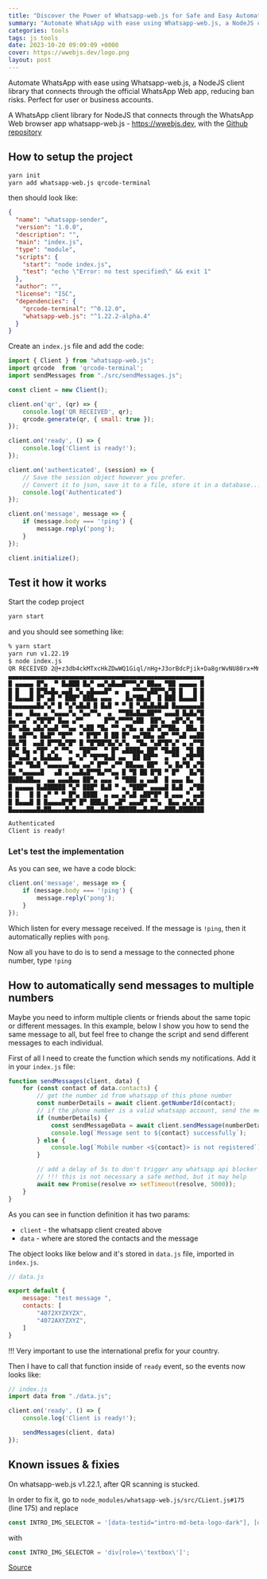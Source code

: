 ```yaml
---
title: "Discover the Power of Whatsapp-web.js for Safe and Easy Automation"
summary: "Automate WhatsApp with ease using Whatsapp-web.js, a NodeJS client library that connects through the official WhatsApp Web app, reducing ban risks. Perfect for user or business accounts."
categories: tools
tags: js tools
date: 2023-10-20 09:09:09 +0000
cover: https://wwebjs.dev/logo.png
layout: post
---
```


Automate WhatsApp with ease using Whatsapp-web.js, a NodeJS client library that connects through the official WhatsApp Web app, reducing ban risks. Perfect for user or business accounts.

A WhatsApp client library for NodeJS that connects through the WhatsApp Web browser app whatsapp-web.js - <https://wwebjs.dev>, with the [Github repository](https://github.com/pedroslopez/whatsapp-web.js)

## How to setup the project

```sh
yarn init
yarn add whatsapp-web.js qrcode-terminal
```

then should look like:

```json
{
  "name": "whatsapp-sender",
  "version": "1.0.0",
  "description": "",
  "main": "index.js",
  "type": "module",
  "scripts": {
    "start": "node index.js",
    "test": "echo \"Error: no test specified\" && exit 1"
  },
  "author": "",
  "license": "ISC",
  "dependencies": {
    "qrcode-terminal": "^0.12.0",
    "whatsapp-web.js": "^1.22.2-alpha.4"
  }
}

```

Create an `index.js` file and add the code:

```js
import { Client } from "whatsapp-web.js";
import qrcode  from 'qrcode-terminal';
import sendMessages from "./src/sendMessages.js";

const client = new Client();

client.on('qr', (qr) => {
    console.log('QR RECEIVED', qr);
    qrcode.generate(qr, { small: true });
});

client.on('ready', () => {
    console.log('Client is ready!');
});

client.on('authenticated', (session) => {    
    // Save the session object however you prefer.
    // Convert it to json, save it to a file, store it in a database...
    console.log('Authenticated')
});

client.on('message', message => {
    if (message.body === '!ping') {
        message.reply('pong');
    }
});

client.initialize();
```

## Test it how it works

Start the codep project

```sh
yarn start
```

and you should see something like:

```sh
% yarn start
yarn run v1.22.19
$ node index.js
QR RECEIVED 2@+z3db4ckMTxcHkZDwWQ1Giql/nHg+J3orBdcPjik+Da8grWvNU80rx+MmZa2ow==,lZReDwpuYK+nakVa8B9/i1WhslxxbG3a2Nm+InE=,MwSE0qcS/nJ3k1yAU=,Xu2utPNJlPKbGEbvAyrvXI+igWG7QBZnNmcEnU=,1
▄▄▄▄▄▄▄▄▄▄▄▄▄▄▄▄▄▄▄▄▄▄▄▄▄▄▄▄▄▄▄▄▄▄▄▄▄▄▄▄▄▄▄▄▄▄▄▄▄▄▄▄▄▄▄
█ ▄▄▄▄▄ █▀▄  ▀ █▄███ █▄▀ ▄▄▀▄█▄▄█▀▀▀▄▀ ██▄▄ ▀██ ▄▄▄▄▄ █
█ █   █ █▀█▄█▄ ▄▄█ ▀▄ ▄█▄▄▄█▀ ▄  ▄ ▀▀▀▀▄██▀▀▄▀█ █   █ █
█ █▄▄▄█ █▀ ▄█ ▀ ███▀ ███▄ ▄▄▄    █▄▀██▄█  █ ███ █▄▄▄█ █
█▄▄▄▄▄▄▄█▄▀▄▀ █ ▀▄▀▄█▄█ █ █▄█ ▀ ▀ █ ▀▄█▄█▄█▄█ █▄▄▄▄▄▄▄█
█ ▄▄  █▄▄ ▄ ▀▄▄▄▄▀▄ ▀▄▄▀▀▄  ▄  ▀▀██▄█▄▄██▀▀ ▄▄▄█ █▄█▄▀█
█▄ ▄▄▀ ▄▀█▀█▀ █▄▄ ▄▀▀      █▀▀▄▀▀▀▀▄██  ██▀▄  ▄█▀▄▀▄ ▀█
█▀▀▄█▄ ▄█▄▀▄▄█ ▀▀▄▄ ▀▄██ ▀█▄ ▀▀ ▄▀█▄ ▄ ▄█▀▄▀▀██▄  ██▄ █
█▄ ▄█▀▀▄ █▄█▀ ▀█▀▀  ▀ █▀█▀ █ ██ █▀ ▄▄▀██▄ ▄█▀ ▀▀▄█ ▄▄██
██▄▀█  ▄▄█ █▀▀█▄▀█▀ █ ▀█▀██▀█▄▀▄▀▄  ▀█▄ ▀▄█▀█▀▄▀ ▄ ▄▀▀█
█▄▀ █▄ ▄▀█▀ ▄▀ ▀▀▄  ▀██▀▀  ▀ █▀ ▄████▄ ██▀ ▀█▄██  ▀█ ██
█▀▀▄▄█ ▄ █▄█▄█▄  ▄ ▀▄▀ ▀█▀▀█▄█ ▄▄  ██ ██▀▀  ▄ ▀▀ ▄▀█▀▀█
█▄▀▀ ▀█▄█ ▀▄▄▄▄▄▄▀█▄ ▄▄▀ █▀▀ ▄▀▀ ██▄▄▄ ██▀  ▀▄ █▄▀█ ▄▀█
█▄ ▀▄▄▄▄▄█   ▄█ ▄ ▄▄█▄█▀▀█▄▀▀▄▄ █ ▀█ ██ █▀█ ▀ █▀   █▄▀█
████▄██▄▄  ▄▄ ▄▄▄█▄▄ ██▀▄ ▄▄▄ ▀ ▀███ ▄ ▄▄█  █ ▄▄▄ █▄  █
█ ▄▄▄▄▄ █▄██████ ▀▄▀ ███▀ █▄█ ▀ ▄ ▀███▀ ▄▄▄▄█ █▄█  ▄▀██
█ █   █ █ ▄▀ ▀ ▀ █▀▄ ████  ▄ ▄▄ ▄▀▄█ ▄██▀█▀ █ ▄▄▄ ▀ ▄▄█
█ █▄▄▄█ █ █▄▄▄▄█▀█▀ █▀ ███▄█  ▄█▀ ▄▄▄█▀ ▀▀▄  █▄▄ ▄▀▄▀▄█
█▄▄▄▄▄▄▄█▄██▄▄▄▄█▄█▄▄▄██▄▄█▄██▄█████▄▄█▄██▄▄███▄███████

Authenticated
Client is ready!
```

### Let's test the implementation

As you can see, we have a code block:

```js
client.on('message', message => {
    if (message.body === '!ping') {
        message.reply('pong');
    }
});
```

Which listen for every message received. If the message is `!ping`, then it automatically replies with `pong`.

Now all you have to do is to send a message to the connected phone number, type `!ping`

## How to automatically send messages to multiple numbers

Maybe you need to inform multiple clients or friends about the same topic or different messages. In this example, below I show you how to send the same message to all, but feel free to change the script and send different messages to each individual.

First of all I need to create the function which sends my notifications. Add it in your `index.js` file:

```js
function sendMessages(client, data) {
    for (const contact of data.contacts) {
        // get the number id from whatsapp of this phone number
        const numberDetails = await client.getNumberId(contact);
        // if the phone number is a valid whatsapp account, send the message
        if (numberDetails) {
            const sendMessageData = await client.sendMessage(numberDetails._serialized, data.message); // send message
            console.log(`Message sent to ${contact} successfully`);
        } else {
            console.log(`Mobile number <${contact}> is not registered`);
        }

        // add a delay of 5s to don't trigger any whatsapp api blocker
        // !!! this is not necessary a safe method, but it may help
        await new Promise(resolve => setTimeout(resolve, 5000));
    }
}
```

As you can see in function definition it has two params:
- `client` - the whatsapp client created above
- `data` - where are stored the contacts and the message

The object looks like below and it's stored in `data.js` file, imported in `index.js`.

```js
// data.js

export default {
    message: "test message ",
    contacts: [
        "4072XYZXYZX",
        "4072AXYZXYZ",
    ]
}
```
!!! Very important to use the international prefix for your country.

Then I have to call that function inside of `ready` event, so the events now looks like:

```js
// index.js
import data from "./data.js";

client.on('ready', () => {
    console.log('Client is ready!');

    sendMessages(client, data)
});
```


## Known issues & fixies

On whatsapp-web.js v1.22.1, after QR scanning is stucked.

In order to fix it, go to `node_modules/whatsapp-web.js/src/CLient.js#175` (line 175) and replace

```js
const INTRO_IMG_SELECTOR = '[data-testid="intro-md-beta-logo-dark"], [data-testid="intro-md-beta-logo-light"], [data-asset-intro-image-light="true"], [data-asset-intro-image-dark="true"]';
```

with

```js
const INTRO_IMG_SELECTOR = 'div[role=\'textbox\']';
```

[Source](https://github.com/pedroslopez/whatsapp-web.js/issues/2473#issuecomment-1707469920)
